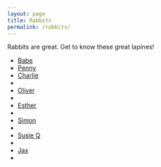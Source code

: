 ```yaml
---
layout: page
title: Rabbits
permalink: /rabbits/
---
```


Rabbits are great. Get to know these great lapines!

<ul>
    <li><a href="/rabbits/babe">Babe</a></li>
    <li><a href="/rabbits/penny">Penny</a></li>
    <li><a href="/rabbits/charlie">Charlie</a><li>
    <li><a href="/rabbits/oliver">Oliver</a><li>
    <li><a href="/rabbits/esther">Esther</a><li>
    <li><a href="/rabbits/simon">Simon</a><li>
    <li><a href="/rabbits/susieq">Susie Q</a><li>
    <li><a href="/rabbits/jax">Jax</a><li>
</ul>
